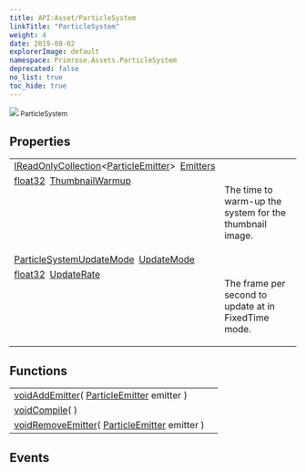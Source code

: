 ```yaml
---
title: API:Asset/ParticleSystem
linkTitle: "ParticleSystem"
weight: 4
date: 2019-08-02
explorerImage: default
namespace: Primrose.Assets.ParticleSystem
deprecated: false
no_list: true
toc_hide: true
---
```

<small class="inheritance">
<span class="" href="/docs/api-reference/Class/ParticleSystem"><img src="/icons/silk/default.png"/>&nbsp;ParticleSystem</span></small>
 
## Properties
 
<table class="studiohide">
<tbody>
<tr class="function-row ">
<td style="vertical-align:top;white-space:normal;">
<div>
<a class="type" href="/docs/api-reference/System/IReadOnlyCollection">IReadOnlyCollection</a><<a class="type" href="/docs/api-reference/Misc/ParticleEmitter">ParticleEmitter</a>><span class="method-body" style="text-indent: -2em; padding-left: 0.5em"><a class="name" href="Emitters">Emitters</a></span></td>
<td style="vertical-align:top;white-space:normal;">
</td>
</tr>

<tr class="function-row ">
<td style="vertical-align:top;white-space:normal;">
<div>
<a class="type" href="/docs/api-reference/System/Primitives#single">float32</a><span class="method-body" style="text-indent: -2em; padding-left: 0.5em"><a class="name" href="ThumbnailWarmup">ThumbnailWarmup</a></span></td>
<td style="vertical-align:top;white-space:normal;">
<p>
The time to warm-up the system for the thumbnail image.
</p></td>
</tr>

<tr class="function-row ">
<td style="vertical-align:top;white-space:normal;">
<div>
<a class="type" href="/docs/api-reference/Enum/ParticleSystemUpdateMode">ParticleSystemUpdateMode</a><span class="method-body" style="text-indent: -2em; padding-left: 0.5em"><a class="name" href="UpdateMode">UpdateMode</a></span></td>
<td style="vertical-align:top;white-space:normal;">
</td>
</tr>

<tr class="function-row ">
<td style="vertical-align:top;white-space:normal;">
<div>
<a class="type" href="/docs/api-reference/System/Primitives#single">float32</a><span class="method-body" style="text-indent: -2em; padding-left: 0.5em"><a class="name" href="UpdateRate">UpdateRate</a></span></td>
<td style="vertical-align:top;white-space:normal;">
<p>
The frame per second to update at in FixedTime mode.
</p></td>
</tr>

</tbody>
</table>
 
## Functions
 
<table class="studiohide">
<tbody>
<tr class="function-row ">
<td style="vertical-align:top;white-space:normal;">
<div>
<a class="type" href="/docs/api-reference/System/void">void</a><span class="method-body" style="text-indent: -2em;"><a class="method-name  " href="AddEmitter">AddEmitter</a></span><span style="display: inline-block">( <span class="param" style="white-space: nowrap"><a class="type" href="/docs/api-reference/Misc/ParticleEmitter">ParticleEmitter</a> emitter</span> )</span></span></div></td>
<td style="vertical-align:top;white-space:normal;">
</td>
</tr>

<tr class="function-row ">
<td style="vertical-align:top;white-space:normal;">
<div>
<a class="type" href="/docs/api-reference/System/void">void</a><span class="method-body" style="text-indent: -2em;"><a class="method-name  " href="Compile">Compile</a></span><span style="display: inline-block">( <span class="param" style="white-space: nowrap"></span> )</span></span></div></td>
<td style="vertical-align:top;white-space:normal;">
</td>
</tr>

<tr class="function-row ">
<td style="vertical-align:top;white-space:normal;">
<div>
<a class="type" href="/docs/api-reference/System/void">void</a><span class="method-body" style="text-indent: -2em;"><a class="method-name  " href="RemoveEmitter">RemoveEmitter</a></span><span style="display: inline-block">( <span class="param" style="white-space: nowrap"><a class="type" href="/docs/api-reference/Misc/ParticleEmitter">ParticleEmitter</a> emitter</span> )</span></span></div></td>
<td style="vertical-align:top;white-space:normal;">
</td>
</tr>

</tbody>
</table>
 
## Events
 
<table class="studiohide">
<tbody>
</tbody>
</table>
<b>
</b>
<div class="inheritors">
<ul class="root">
</ul>
</div>
